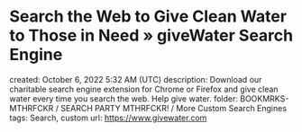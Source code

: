 # Search the Web to Give Clean Water to Those in Need » giveWater Search Engine

created: October 6, 2022 5:32 AM (UTC)
description: Download our charitable search engine extension for Chrome or Firefox and give clean water every time you search the web. Help give water.
folder: BOOKMRKS-MTHRFCKR / SEARCH PARTY MTHRFCKR! / More Custom Search Engines
tags: Search, custom
url: https://www.givewater.com